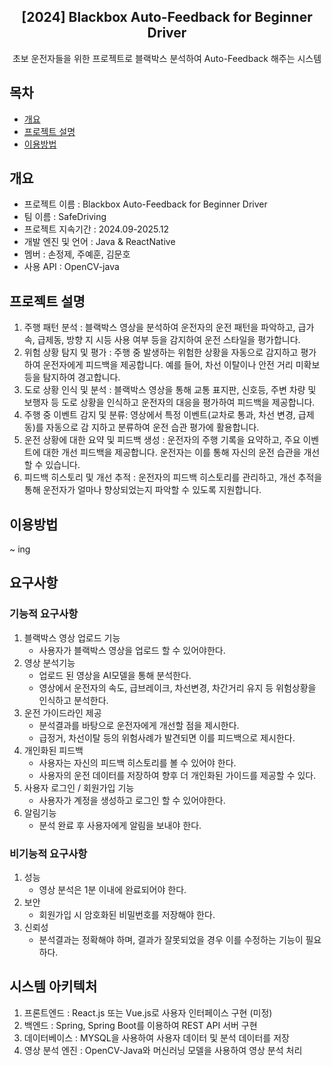 <div align="center">
<h2>[2024] Blackbox Auto-Feedback for Beginner Driver</h2>
초보 운전자들을 위한 프로젝트로 블랙박스 분석하여 Auto-Feedback 해주는 시스템
</div>

## 목차

- [개요](#개요)
- [프로젝트 설명](#프로젝트-설명)
- [이용방법](#이용방법)

## 개요

- 프로젝트 이름 : Blackbox Auto-Feedback for Beginner Driver
- 팀 이름 : SafeDriving
- 프로젝트 지속기간 : 2024.09-2025.12
- 개발 엔진 및 언어 : Java & ReactNative
- 멤버 : 손정제, 주예훈, 김문호
- 사용 API : OpenCV-java

## 프로젝트 설명

1. 주행 패턴 분석 : 블랙박스 영상을 분석하여 운전자의 운전 패턴을 파악하고, 급가속, 급제동, 방향 지 시등 사용 여부 등을 감지하여 운전 스타일을 평가합니다. <br>
2. 위험 상황 탐지 및 평가 : 주행 중 발생하는 위험한 상황을 자동으로 감지하고 평가하여 운전자에게 피드백을 제공합니다. 예를 들어, 차선 이탈이나 안전 거리 미확보 등을 탐지하여 경고합니다. <br>
3. 도로 상황 인식 및 분석 : 블랙박스 영상을 통해 교통 표지판, 신호등, 주변 차량 및 보행자 등 도로 상황을 인식하고 운전자의 대응을 평가하여 피드백을 제공합니다. <br>
4. 주행 중 이벤트 감지 및 분류: 영상에서 특정 이벤트(교차로 통과, 차선 변경, 급제동)를 자동으로 감 지하고 분류하여 운전 습관 평가에 활용합니다. <br>
5. 운전 상황에 대한 요약 및 피드백 생성 : 운전자의 주행 기록을 요약하고, 주요 이벤트에 대한 개선 피드백을 제공합니다. 운전자는 이를 통해 자신의 운전 습관을 개선할 수 있습니다. <br>
6. 피드백 히스토리 및 개선 추적 : 운전자의 피드백 히스토리를 관리하고, 개선 추적을 통해 운전자가 얼마나 향상되었는지 파악할 수 있도록 지원합니다. <br>

## 이용방법

~ ing

## 요구사항
 ### 기능적 요구사항
   1. 블랙박스 영상 업로드 기능
      - 사용자가 블랙박스 영상을 업로드 할 수 있어야한다.
   2. 영상 분석기능
      - 업로드 된 영상을 AI모델을 통해 분석한다.
      - 영상에서 운전자의 속도, 급브레이크, 차선변경, 차간거리 유지 등 위험상황을 인식하고 분석한다.
   3. 운전 가이드라인 제공
      - 분석결과를 바탕으로 운전자에게 개선할 점을 제시한다.
      - 급정거, 차선이탈 등의 위험사례가 발견되면 이를 피드백으로 제시한다.
   4. 개인화된 피드백
      - 사용자는 자신의 피드백 히스토리를 볼 수 있어야 한다.
      - 사용자의 운전 데이터를 저장하여 향후 더 개인화된 가이드를 제공할 수 있다.
   5. 사용자 로그인 / 회원가입 기능
      - 사용자가 계정을 생성하고 로그인 할 수 있어야한다.
   6. 알림기능
      - 분석 완료 후 사용자에게 알림을 보내야 한다.
        
### 비기능적 요구사항
   1. 성능
      - 영상 분석은 1분 이내에 완료되어야 한다.
   2. 보안
      - 회원가입 시 암호화된 비밀번호를 저장해야 한다.
   3. 신뢰성
      - 분석결과는 정확해야 하며, 결과가 잘못되었을 경우 이를 수정하는 기능이 필요하다.
        
## 시스템 아키텍처
  1. 프론트엔드 : React.js 또는 Vue.js로 사용자 인터페이스 구현 (미정)
  2. 백엔드 : Spring, Spring Boot를 이용하여 REST API 서버 구현
  3. 데이터베이스 : MYSQL을 사용하여 사용자 데이터 및 분석 데이터를 저장
  4. 영상 분석 엔진 : OpenCV-Java와 머신러닝 모델을 사용하여 영상 분석 처리
